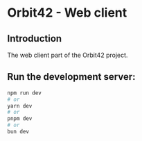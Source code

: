 # Orbit42 - Web client

## Introduction

The web client part of the Orbit42 project.

## Run the development server:

```bash
npm run dev
# or
yarn dev
# or
pnpm dev
# or
bun dev
```
